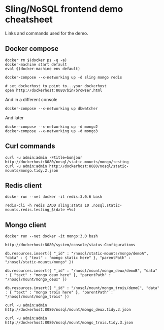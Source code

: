 # Sling/NoSQL frontend demo cheatsheet
Links and commands used for the demo.

## Docker compose
	docker rm $(docker ps -q -a)
	docker-machine start default
	eval $(docker-machine env default)
    
    docker-compose --x-networking up -d sling mongo redis
	
	# set dockerhost to point to...your dockerhost
	open http://dockerhost:8080/bin/browser.html
	
And in a different console

    docker-compose --x-networking up dbwatcher
	
And later

    docker-compose --x-networking up -d mongo2
    docker-compose --x-networking up -d mongo3

## Curl commands
    curl -u admin:admin -Ftitle=bonjour http://dockerhost:8080/nosql/static-mounts/mongo/testing
	curl -u admin:admin http://dockerhost:8080/nosql/static-mounts/mongo.tidy.2.json


## Redis client
    docker run --net docker -it redis:3.0.6 bash

    redis-cli -h redis ZADD sling:stats 10 .nosql.static-mounts.redis.testing_$(date +%s)
	
## Mongo client
	docker run --net docker -it mongo:3.0 bash
	
	http://dockerhost:8080/system/console/status-Configurations

	db.resources.insert({ "_id" : "/nosql/static-mounts/mongo/demoA", "data" : { "text" : "mongo static here" }, "parentPath" : "/nosql/static-mounts/mongo" })
	
	db.resources.insert({ "_id" : "/nosql/mount/mongo_deux/demoB", "data" : { "text" : "mongo deux here" }, "parentPath" : "/nosql/mount/mongo_deux" })

	db.resources.insert({ "_id" : "/nosql/mount/mongo_trois/demoC", "data" : { "text" : "mongo trois here" }, "parentPath" : "/nosql/mount/mongo_trois" })

    curl -u admin:admin http://dockerhost:8080/nosql/mount/mongo_deux.tidy.3.json
		
    curl -u admin:admin http://dockerhost:8080/nosql/mount/mongo_trois.tidy.3.json